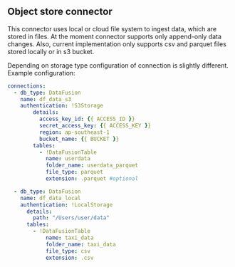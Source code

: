 ## Object store connector

This connector uses local or cloud file system to ingest data, which are stored in files.
At the moment connector supports only append-only data changes. Also, current implementation only supports csv and parquet files stored locally or in s3 bucket.

Depending on storage type configuration of connection is slightly different.
Example configuration:
```yaml
connections:
  - db_type: DataFusion
    name: df_data_s3
    authentication: !S3Storage
        details:
          access_key_id: {{ ACCESS_ID }}
          secret_access_key: {{ ACCESS_KEY }}
          region: ap-southeast-1
          bucket_name: {{ BUCKET }}
        tables:
          - !DataFusionTable
            name: userdata
            folder_name: userdata_parquet
            file_type: parquet
            extension: .parquet #optional

  - db_type: DataFusion
    name: df_data_local
    authentication: !LocalStorage
      details:
        path: "/Users/user/data"
      tables:
        - !DataFusionTable
            name: taxi_data
            folder_name: taxi_data
            file_type: csv
            extension: .csv
```